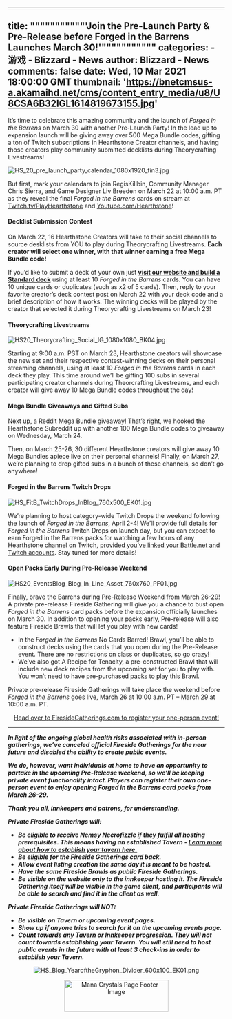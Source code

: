 
---
title: """""""""""'Join the Pre-Launch Party & Pre-Release before Forged in the Barrens Launches March 30!'"""""""""""
categories: 
    - 游戏
    - Blizzard - News
author: Blizzard - News
comments: false
date: Wed, 10 Mar 2021 18:00:00 GMT
thumbnail: 'https://bnetcmsus-a.akamaihd.net/cms/content_entry_media/u8/U8CSA6B32IGL1614819673155.jpg'
---

<div>   
<p>It’s time to celebrate this amazing community and the launch of <em>Forged in the Barrens</em> on March 30 with another Pre-Launch Party! In the lead up to expansion launch will be giving away over 500 Mega Bundle codes, gifting a ton of Twitch subscriptions in Hearthstone Creator channels, and having those creators play community submitted decklists during Theorycrafting Livestreams!</p>

<p><img alt="HS_20_pre_launch_party_calendar_1080x1920_fin3.jpg" data-id="23642060" src="https://bnetcmsus-a.akamaihd.net/cms/content_entry_media/u8/U8CSA6B32IGL1614819673155.jpg" referrerpolicy="no-referrer"></p>

<p>But first, mark your calendars to join RegisKillbin, Community Manager Chris Sierra, and Game Designer Liv Breeden on March 22 at 10:00 a.m. PT as they reveal the final <em>Forged in the Barrens</em> cards on stream at <a href="https://www.twitch.tv/PlayHearthstone">Twitch.tv/PlayHearthstone</a> and <a href="https://www.youtube.com/Hearthstone">Youtube.com/Hearthstone</a>!</p>

<h4><strong>Decklist Submission Contest</strong></h4>

<p>On March 22, 16 Hearthstone Creators will take to their social channels to source desklists from YOU to play during Theorycrafting Livestreams. <strong>Each creator will select one winner, with that winner earning a free Mega Bundle code!</strong></p>

<p>If you’d like to submit a deck of your own just <a href="https://playhearthstone.com/deckbuilder"><strong>visit our website and build a Standard deck</strong></a> using at least 10 <em>Forged in the Barrens</em> cards. You can have 10 unique cards or duplicates (such as x2 of 5 cards). Then, reply to your favorite creator’s deck contest post on March 22 with your deck code and a brief description of how it works. The winning decks will be played by the creator that selected it during Theorycrafting Livestreams on March 23!</p>

<h4><strong>Theorycrafting Livestreams</strong></h4>

<p><img alt="HS20_Theorycrafting_Social_IG_1080x1080_BK04.jpg" data-id="23643992" src="https://bnetcmsus-a.akamaihd.net/cms/content_entry_media/v9/V98U0N1YMMZB1615396315356.jpg" referrerpolicy="no-referrer"></p>

<p>Starting at 9:00 a.m. PST on March 23, Hearthstone creators will showcase the new set and their respective contest-winning decks on their personal streaming channels, using at least 10 <em>Forged in the Barrens</em> cards in each deck they play. This time around we’ll be gifting 100 subs in several participating creator channels during Theorcrafting Livestreams, and each creator will give away 10 Mega Bundle codes throughout the day!</p>

<h4><strong>Mega Bundle Giveaways and Gifted Subs</strong></h4>

<p>Next up, a Reddit Mega Bundle giveaway! That’s right, we hooked the Hearthstone Subreddit up with another 100 Mega Bundle codes to giveaway on Wednesday, March 24.</p>

<p>Then, on March 25-26, 30 different Hearthstone creators will give away 10 Mega Bundles apiece live on their personal channels! Finally, on March 27, we’re planning to drop gifted subs in a bunch of these channels, so don’t go anywhere!</p>

<h4><strong>Forged in the Barrens Twitch Drops</strong></h4>

<p><img alt="HS_FitB_TwitchDrops_InBlog_760x500_EK01.jpg" data-id="23642059" src="https://bnetcmsus-a.akamaihd.net/cms/content_entry_media/se/SE1MJFSJSGNJ1614819387925.jpg" referrerpolicy="no-referrer"></p>

<p>We’re planning to host category-wide Twitch Drops the weekend following the launch of <em>Forged in the Barrens</em>, April 2-4! We’ll provide full details for <em>Forged in the Barrens</em> Twitch Drops on launch day, but you can expect to earn Forged in the Barrens packs for watching a few hours of any Hearthstone channel on Twitch, <a href="https://us.battle.net/support/en/article/66385">provided you’ve linked your Battle.net and Twitch accounts</a>. Stay tuned for more details!</p>

<h4><strong>Open Packs Early During Pre-Release Weekend</strong></h4>

<p><img alt="HS20_EventsBlog_Blog_In_Line_Asset_760x760_PF01.jpg" data-id="23642058" src="https://bnetcmsus-a.akamaihd.net/cms/content_entry_media/ei/EIUUEA3OI5BT1614819368879.jpg" referrerpolicy="no-referrer"></p>

<p>Finally, brave the Barrens during Pre-Release Weekend from March 26-29! A private pre-release Fireside Gathering will give you a chance to bust open <em>Forged in the Barrens</em> card packs before the expansion officially launches on March 30. In addition to opening your packs early, Pre-release will also feature Fireside Brawls that will let you play with new cards!</p>

<ul>
<li>In the <em>Forged in the Barrens</em> No Cards Barred! Brawl, you’ll be able to construct decks using the cards that you open during the Pre-Release event. There are no restrictions on class or duplicates, so go crazy!</li>
<li>We’ve also got A Recipe for Tenacity, a pre-constructed Brawl that will include new deck recipes from the upcoming set for you to play with. You won’t need to have pre-purchased packs to play this Brawl.</li>
</ul>

<p>Private pre-release Fireside Gatherings will take place the weekend before <em>Forged in the Barrens</em> goes live, March 26 at 10:00 a.m. PT – March 29 at 10:00 a.m. PT.</p>

<p align="center"><a href="https://www.firesidegatherings.com/">Head over to FiresideGatherings.com to register your one-person event!</a></p>

<hr>
<p><strong><em>In light of the ongoing global health risks associated with in-person gatherings, we’ve canceled official Fireside Gatherings for the near future and disabled the ability to create public events.</em></strong></p>

<p><strong><em>We do, however, want individuals at home to have an opportunity to partake in the upcoming Pre-Release weekend, so we’ll be keeping private event functionality intact. Players can register their own one-person event to enjoy opening Forged in the Barrens card packs from March 26-29.</em></strong></p>

<p><strong><em>Thank you all, innkeepers and patrons, for understanding.</em></strong></p>

<p><strong><em>Private Fireside Gatherings will:</em></strong></p>

<ul>
<li><strong><em>Be eligible to receive Nemsy Necrofizzle if they fulfill all hosting prerequisites. This means having an established Tavern - </em></strong><a href="https://firesidegatherings.com/learn-more"><strong><em>Learn more about how to establish your tavern here.</em></strong></a></li>
<li><strong><em>Be eligible for the Fireside Gatherings card back.</em></strong></li>
<li><strong><em>Allow event listing creation the same day it is meant to be hosted.</em></strong></li>
<li><strong><em>Have the same Fireside Brawls as public Fireside Gatherings.</em></strong></li>
<li><strong><em>Be visible on the website only to the innkeeper hosting it. The Fireside Gathering itself will be visible in the game client, and participants will be able to search and find it in the client as well.</em></strong></li>
</ul>

<p><strong><em>Private Fireside Gatherings will NOT:</em></strong></p>

<ul>
<li><strong><em>Be visible on Tavern or upcoming event pages.</em></strong></li>
<li><strong><em>Show up if anyone tries to search for it on the upcoming events page.</em></strong></li>
<li><strong><em>Count towards any Tavern or Innkeeper progression. They will not count towards establishing your Tavern. You will still need to host public events in the future with at least 3 check-ins in order to establish your Tavern.</em></strong></li>
</ul>

<p style="text-align: center;"><img alt="HS_Blog_YearoftheGryphon_Divider_600x100_EK01.png" data-id="23628967" src="https://bnetcmsus-a.akamaihd.net/cms/content_entry_media/wi/WI1LVQZKMN7A1613517479675.png" referrerpolicy="no-referrer"></p>

<p style="text-align: center;"><img alt="Mana Crystals Page Footer Image" class="no-border no-shadow" src="https://bnetcmsus-a.akamaihd.net/cms/gallery/AYRLNZFG7ZCY1401477381322.png" style="text-align: center; width: 242px; height: 74px;" referrerpolicy="no-referrer"></p>
  
</div>
            